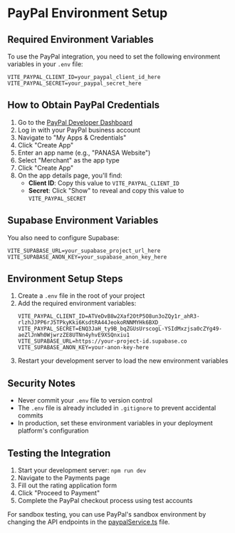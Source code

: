 # PayPal Environment Setup

## Required Environment Variables

To use the PayPal integration, you need to set the following environment variables in your `.env` file:

```env
VITE_PAYPAL_CLIENT_ID=your_paypal_client_id_here
VITE_PAYPAL_SECRET=your_paypal_secret_here
```

## How to Obtain PayPal Credentials

1. Go to the [PayPal Developer Dashboard](https://developer.paypal.com/)
2. Log in with your PayPal business account
3. Navigate to "My Apps & Credentials"
4. Click "Create App"
5. Enter an app name (e.g., "PANASA Website")
6. Select "Merchant" as the app type
7. Click "Create App"
8. On the app details page, you'll find:
   - **Client ID**: Copy this value to `VITE_PAYPAL_CLIENT_ID`
   - **Secret**: Click "Show" to reveal and copy this value to `VITE_PAYPAL_SECRET`

## Supabase Environment Variables

You also need to configure Supabase:

```env
VITE_SUPABASE_URL=your_supabase_project_url_here
VITE_SUPABASE_ANON_KEY=your_supabase_anon_key_here
```

## Environment Setup Steps

1. Create a `.env` file in the root of your project
2. Add the required environment variables:
   ```env
   VITE_PAYPAL_CLIENT_ID=ATVeDvB8w2Xaf2OtP5O8un3oZQy1r_ahR3-rlzhJJPP6rJ5TPkyKki6KsdtRA44JeokoRNNMYHk6BXD_
   VITE_PAYPAL_SECRET=ENQ3JaH_ty9B_bqZGUsUrscogL-YSIdMxzjsa0cZYg49-aeZlJnWh0WjwrzZE8UTNn4yhvE9XSQnxiu1
   VITE_SUPABASE_URL=https://your-project-id.supabase.co
   VITE_SUPABASE_ANON_KEY=your-anon-key-here
   ```
3. Restart your development server to load the new environment variables

## Security Notes

- Never commit your `.env` file to version control
- The `.env` file is already included in `.gitignore` to prevent accidental commits
- In production, set these environment variables in your deployment platform's configuration

## Testing the Integration

1. Start your development server: `npm run dev`
2. Navigate to the Payments page
3. Fill out the rating application form
4. Click "Proceed to Payment"
5. Complete the PayPal checkout process using test accounts

For sandbox testing, you can use PayPal's sandbox environment by changing the API endpoints in the [paypalService.ts](file:///c:/LitoCodes/panasaweb/src/services/paypalService.ts) file.